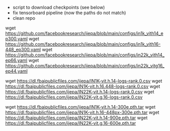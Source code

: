 - script to download checkpoints (see below)
- fix tensorboard pipeline (now the paths do not match)
- clean repo



wget https://github.com/facebookresearch/ijepa/blob/main/configs/in1k_vith14_ep300.yaml
wget https://github.com/facebookresearch/ijepa/blob/main/configs/in1k_vith16-448_ep300.yaml
wget https://github.com/facebookresearch/ijepa/blob/main/configs/in22k_vith14_ep66.yaml
wget https://github.com/facebookresearch/ijepa/blob/main/configs/in22k_vitg16_ep44.yaml

wget https://dl.fbaipublicfiles.com/ijepa/IN1K-vit.h.14-logs-rank.0.csv
wget https://dl.fbaipublicfiles.com/ijepa/IN1K-vit.h.16.448-logs-rank.0.csv
wget https://dl.fbaipublicfiles.com/ijepa/IN22K-vit.h.14-logs-rank.0.csv
wget https://dl.fbaipublicfiles.com/ijepa/IN22K-vit.g.16-logs-rank.0.csv

wget https://dl.fbaipublicfiles.com/ijepa/IN1K-vit.h.14-300e.pth.tar
wget https://dl.fbaipublicfiles.com/ijepa/IN1K-vit.h.16-448px-300e.pth.tar
wget https://dl.fbaipublicfiles.com/ijepa/IN22K-vit.h.14-900e.pth.tar
wget https://dl.fbaipublicfiles.com/ijepa/IN22K-vit.g.16-600e.pth.tar
